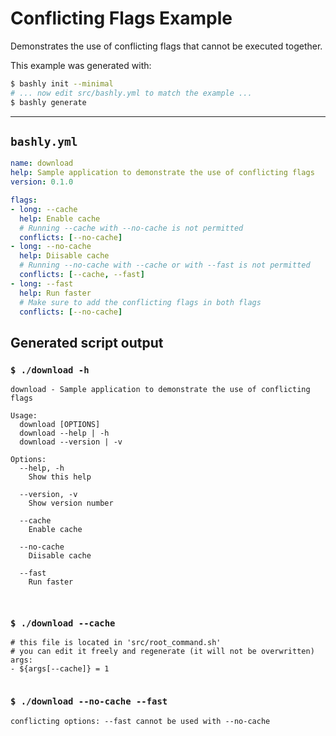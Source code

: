 # Conflicting Flags Example

Demonstrates the use of conflicting flags that cannot be executed together.

This example was generated with:

```bash
$ bashly init --minimal
# ... now edit src/bashly.yml to match the example ...
$ bashly generate
```

-----

## `bashly.yml`

```yaml
name: download
help: Sample application to demonstrate the use of conflicting flags
version: 0.1.0

flags:
- long: --cache
  help: Enable cache
  # Running --cache with --no-cache is not permitted
  conflicts: [--no-cache]
- long: --no-cache
  help: Diisable cache
  # Running --no-cache with --cache or with --fast is not permitted
  conflicts: [--cache, --fast]
- long: --fast
  help: Run faster
  # Make sure to add the conflicting flags in both flags
  conflicts: [--no-cache]
```



## Generated script output

### `$ ./download -h`

```shell
download - Sample application to demonstrate the use of conflicting flags

Usage:
  download [OPTIONS]
  download --help | -h
  download --version | -v

Options:
  --help, -h
    Show this help

  --version, -v
    Show version number

  --cache
    Enable cache

  --no-cache
    Diisable cache

  --fast
    Run faster



```

### `$ ./download --cache`

```shell
# this file is located in 'src/root_command.sh'
# you can edit it freely and regenerate (it will not be overwritten)
args:
- ${args[--cache]} = 1


```

### `$ ./download --no-cache --fast`

```shell
conflicting options: --fast cannot be used with --no-cache


```



